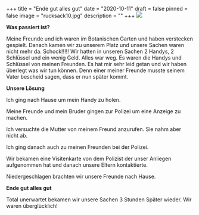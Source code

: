 +++
title = "Ende gut alles gut"
date = "2020-10-11"
draft = false
pinned = false
image = "rucksack10.jpg"
description = ""
+++
![](rucksack10.jpg)

**Was passiert ist?** 

Meine Freunde und ich waren im Botanischen Garten und haben verstecken gespielt. Danach kamen wir zu unserem Platz und unsere Sachen waren nicht mehr da. Schock!!!!! Wir hatten in unseren Sachen 2 Handys, 2 Schlüssel und ein wenig Geld. Alles war weg. Es waren die Handys und Schlüssel von meinen Freunden. Es hat mir sehr leid getan und wir haben überlegt was wir tun können. Denn einer meiner Freunde musste seinem Vater bescheid sagen, dass er nun später kommt.

**Unsere Lösung**

Ich ging nach Hause um mein Handy zu holen.

Meine Freunde und mein Bruder gingen zur Polizei um eine Anzeige zu machen.

Ich versuchte die Mutter von meinem Freund anzurufen. Sie nahm aber nicht ab. 

Ich ging danach auch zu meinen Freunden bei der Polizei. 

Wir bekamen eine Visitenkarte von dem Polizist der unser Anliegen aufgenommen hat und danach unsere Eltern kontaktierte.   

Niedergeschlagen brachten wir unsere Freunde nach Hause.

**Ende gut alles gut**

 Total unerwartet bekamen wir unsere Sachen 3 Stunden Später wieder. Wir waren überglücklich!